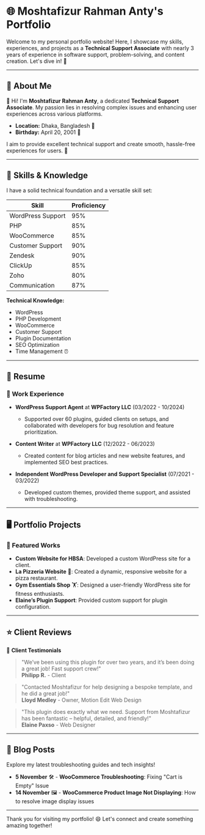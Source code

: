 # 🌐 Moshtafizur Rahman Anty's Portfolio

Welcome to my personal portfolio website! Here, I showcase my skills, experiences, and projects as a **Technical Support Associate** with nearly 3 years of experience in software support, problem-solving, and content creation. Let's dive in! 🚀

---

## 📄 About Me

👋 Hi! I'm **Moshtafizur Rahman Anty**, a dedicated **Technical Support Associate**. My passion lies in resolving complex issues and enhancing user experiences across various platforms.

- **Location:** Dhaka, Bangladesh 📍
- **Birthday:** April 20, 2001 🎉

I aim to provide excellent technical support and create smooth, hassle-free experiences for users. 💼

---

## 🧰 Skills & Knowledge

I have a solid technical foundation and a versatile skill set:

| Skill                 | Proficiency |
|-----------------------|-------------|
| WordPress Support     | 95%         |
| PHP                   | 85%         |
| WooCommerce           | 85%         |
| Customer Support      | 90%         |
| Zendesk               | 90%         |
| ClickUp               | 85%         |
| Zoho                  | 80%         |
| Communication         | 87%         |

**Technical Knowledge:**
- WordPress
- PHP Development
- WooCommerce
- Customer Support
- Plugin Documentation
- SEO Optimization
- Time Management ⏰

---

## 📜 Resume

### 🏢 Work Experience

- **WordPress Support Agent** at **WPFactory LLC** (03/2022 - 10/2024)
  - Supported over 60 plugins, guided clients on setups, and collaborated with developers for bug resolution and feature prioritization.

- **Content Writer** at **WPFactory LLC** (12/2022 - 06/2023)
  - Created content for blog articles and new website features, and implemented SEO best practices.

- **Independent WordPress Developer and Support Specialist** (07/2021 - 03/2022)
  - Developed custom themes, provided theme support, and assisted with troubleshooting.

---

## 🖥️ Portfolio Projects

### 🌟 Featured Works

- **Custom Website for HBSA**: Developed a custom WordPress site for a client.
- **La Pizzeria Website** 🍕: Created a dynamic, responsive website for a pizza restaurant.
- **Gym Essentials Shop** 🏋️: Designed a user-friendly WordPress site for fitness enthusiasts.
- **Elaine’s Plugin Support**: Provided custom support for plugin configuration.

---

## ⭐ Client Reviews

💬 **Client Testimonials**

> "We’ve been using this plugin for over two years, and it’s been doing a great job! Fast support crew!"  
> **Philipp R.** - Client

> "Contacted Moshtafizur for help designing a bespoke template, and he did a great job!"  
> **Lloyd Medley** - Owner, Motion Edit Web Design

> "This plugin does exactly what we need. Support from Moshtafizur has been fantastic – helpful, detailed, and friendly!"  
> **Elaine Paxso** - Web Designer

---

## 📝 Blog Posts

Explore my latest troubleshooting guides and tech insights!

- **5 November** 🛠️ - **WooCommerce Troubleshooting**: Fixing "Cart is Empty" Issue
- **14 November** 🖼️ - **WooCommerce Product Image Not Displaying**: How to resolve image display issues

---


Thank you for visiting my portfolio! 😄 Let's connect and create something amazing together!
